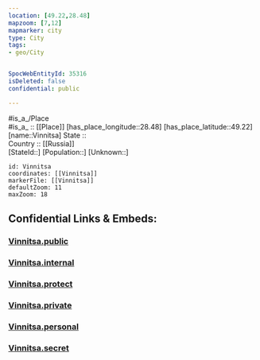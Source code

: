 ```yaml
---
location: [49.22,28.48] 
mapzoom: [7,12] 
mapmarker: city 
type: City
tags:
- geo/City


SpocWebEntityId: 35316
isDeleted: false
confidential: public

---
```

#is_a_/Place  
#is_a_ :: [[Place]] 
[has_place_longitude::28.48] 
[has_place_latitude::49.22] 
[name::Vinnitsa] 
State ::  
Country :: [[Russia]]  
[StateId::] 
[Population::] 
[Unknown::] 


```leaflet
id: Vinnitsa
coordinates: [[Vinnitsa]] 
markerFile: [[Vinnitsa]] 
defaultZoom: 11 
maxZoom: 18
```


## Confidential Links & Embeds: 

### [Vinnitsa.public](/_public/\Earth\Continent\Europe\Europe~East\Ukraine\Regions~Ukraine\Vinnytsya\CityVinnitsa.public.md) 

### [Vinnitsa.internal](/_internal/\Earth\Continent\Europe\Europe~East\Ukraine\Regions~Ukraine\Vinnytsya\CityVinnitsa.internal.md) 

### [Vinnitsa.protect](/_protect/\Earth\Continent\Europe\Europe~East\Ukraine\Regions~Ukraine\Vinnytsya\CityVinnitsa.protect.md) 

### [Vinnitsa.private](/_private/\Earth\Continent\Europe\Europe~East\Ukraine\Regions~Ukraine\Vinnytsya\CityVinnitsa.private.md) 

### [Vinnitsa.personal](/_personal/\Earth\Continent\Europe\Europe~East\Ukraine\Regions~Ukraine\Vinnytsya\CityVinnitsa.personal.md) 

### [Vinnitsa.secret](/_secret/\Earth\Continent\Europe\Europe~East\Ukraine\Regions~Ukraine\Vinnytsya\CityVinnitsa.secret.md)

